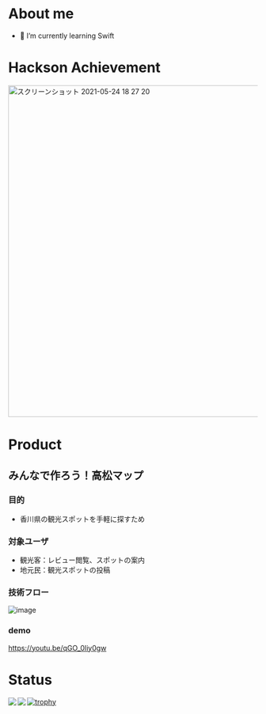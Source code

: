 # About me
- 🌱 I’m currently learning Swift

# Hackson Achievement
<img width="671" alt="スクリーンショット 2021-05-24 18 27 20" src="https://user-images.githubusercontent.com/29572313/119327208-b10a1180-bcbd-11eb-8983-0b8f2a813627.png">

# Product
## みんなで作ろう！高松マップ
### 目的
- 香川県の観光スポットを手軽に探すため

### 対象ユーザ
- 観光客：レビュー閲覧、スポットの案内 
- 地元民：観光スポットの投稿

### 技術フロー
![image](https://user-images.githubusercontent.com/29572313/119327508-0514f600-bcbe-11eb-93f5-f82bace31666.png)

### demo
https://youtu.be/qGO_0Iiy0gw

# Status
<a href="https://github.com/anuraghazra/github-readme-stats">
  <img align="left" src="https://github-readme-stats.vercel.app/api?username=Fuyan777&count_private=true&theme=dracula&show_icons=true" />
</a>
<a href="https://github.com/anuraghazra/github-readme-stats">
  <img align="left" src="https://github-readme-stats.vercel.app/api/top-langs/?username=Fuyan777&hide=javascript,css&theme=dracula" />
</a>

[![trophy](https://github-profile-trophy.vercel.app/?username=Fuyan777&theme=onedark&title=Commit,PullRequest,Issue,Repository)](https://github.com/ryo-ma/github-profile-trophy)

